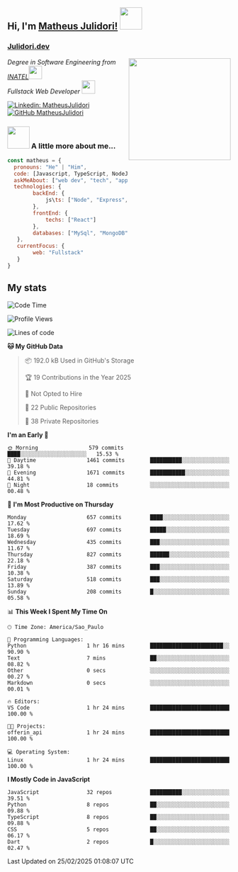 <h2> Hi, I'm <a href="https://matheusjulidori.github.io" target="_blank">Matheus Julidori!</a> <img src="https://media.giphy.com/media/12oufCB0MyZ1Go/giphy.gif" width="50"></h2>
<h3><a href="https://julidori.dev/">Julidori.dev</a></h3>
<img align='right' src="https://media.giphy.com/media/3oKIPnAiaMCws8nOsE/giphy.gif" width="230" height="auto">
<p><em>Degree in Software Engineering from <a href="http://www.inatel.br" target="_blank">INATEL</a><img src="https://media.giphy.com/media/fYSnHlufseco8Fh93Z/giphy.gif" width="30"></br>
  Fullstack Web Developer <img src="https://media.giphy.com/media/WUlplcMpOCEmTGBtBW/giphy.gif" width="30">
</em></p>

[![Linkedin: MatheusJulidori](https://img.shields.io/badge/-MatheusJulidori-blue?style=flat-square&logo=Linkedin&logoColor=white&link=https://www.linkedin.com/in/MatheusJulidori/)](https://www.linkedin.com/in/MatheusJulidori/)
[![GitHub MatheusJulidori](https://img.shields.io/github/followers/matheusjulidori?label=follow&style=social)](https://github.com/MatheusJulidori)


### <img src="https://media.giphy.com/media/VgCDAzcKvsR6OM0uWg/giphy.gif" width="50"> A little more about me...  

```javascript
const matheus = {
  pronouns: "He" | "Him",
  code: [Javascript, TypeScript, NodeJS, Express, NestJS, React, MySQL, MongoDB, HTML, CSS, Python, Django, PostgreSQL],
  askMeAbout: ["web dev", "tech", "app dev", "games"],
  technologies: {
        backEnd: {
            js\ts: ["Node", "Express", "NestJS"]
        },
        frontEnd: {
            techs: ["React"]
        },
        databases: ["MySql", "MongoDB", "PostgreSQL"],
   },
   currentFocus: {
        web: "Fullstack"
   }
}
```
<h2>My stats</h2>

<!--START_SECTION:waka-->
![Code Time](http://img.shields.io/badge/Code%20Time-752%20hrs%2020%20mins-blue)

![Profile Views](http://img.shields.io/badge/Profile%20Views-0-blue)

![Lines of code](https://img.shields.io/badge/From%20Hello%20World%20I%27ve%20Written-7.2%20million%20lines%20of%20code-blue)

**🐱 My GitHub Data** 

> 📦 192.0 kB Used in GitHub's Storage 
 > 
> 🏆 19 Contributions in the Year 2025
 > 
> 🚫 Not Opted to Hire
 > 
> 📜 22 Public Repositories 
 > 
> 🔑 38 Private Repositories 
 > 
**I'm an Early 🐤** 

```text
🌞 Morning                579 commits         ████░░░░░░░░░░░░░░░░░░░░░   15.53 % 
🌆 Daytime                1461 commits        ██████████░░░░░░░░░░░░░░░   39.18 % 
🌃 Evening                1671 commits        ███████████░░░░░░░░░░░░░░   44.81 % 
🌙 Night                  18 commits          ░░░░░░░░░░░░░░░░░░░░░░░░░   00.48 % 
```
📅 **I'm Most Productive on Thursday** 

```text
Monday                   657 commits         ████░░░░░░░░░░░░░░░░░░░░░   17.62 % 
Tuesday                  697 commits         █████░░░░░░░░░░░░░░░░░░░░   18.69 % 
Wednesday                435 commits         ███░░░░░░░░░░░░░░░░░░░░░░   11.67 % 
Thursday                 827 commits         ██████░░░░░░░░░░░░░░░░░░░   22.18 % 
Friday                   387 commits         ███░░░░░░░░░░░░░░░░░░░░░░   10.38 % 
Saturday                 518 commits         ███░░░░░░░░░░░░░░░░░░░░░░   13.89 % 
Sunday                   208 commits         █░░░░░░░░░░░░░░░░░░░░░░░░   05.58 % 
```


📊 **This Week I Spent My Time On** 

```text
🕑︎ Time Zone: America/Sao_Paulo

💬 Programming Languages: 
Python                   1 hr 16 mins        ███████████████████████░░   90.90 % 
Text                     7 mins              ██░░░░░░░░░░░░░░░░░░░░░░░   08.82 % 
Other                    0 secs              ░░░░░░░░░░░░░░░░░░░░░░░░░   00.27 % 
Markdown                 0 secs              ░░░░░░░░░░░░░░░░░░░░░░░░░   00.01 % 

🔥 Editors: 
VS Code                  1 hr 24 mins        █████████████████████████   100.00 % 

🐱‍💻 Projects: 
offerin_api              1 hr 24 mins        █████████████████████████   100.00 % 

💻 Operating System: 
Linux                    1 hr 24 mins        █████████████████████████   100.00 % 
```

**I Mostly Code in JavaScript** 

```text
JavaScript               32 repos            ██████████░░░░░░░░░░░░░░░   39.51 % 
Python                   8 repos             ██░░░░░░░░░░░░░░░░░░░░░░░   09.88 % 
TypeScript               8 repos             ██░░░░░░░░░░░░░░░░░░░░░░░   09.88 % 
CSS                      5 repos             ██░░░░░░░░░░░░░░░░░░░░░░░   06.17 % 
Dart                     2 repos             █░░░░░░░░░░░░░░░░░░░░░░░░   02.47 % 
```




 Last Updated on 25/02/2025 01:08:07 UTC
<!--END_SECTION:waka-->
